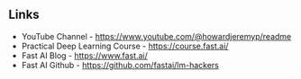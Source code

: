 
## Links
- YouTube Channel - https://www.youtube.com/@howardjeremyp/readme
- Practical Deep Learning Course - https://course.fast.ai/
- Fast AI Blog - https://www.fast.ai/
- Fast AI Github - https://github.com/fastai/lm-hackers
